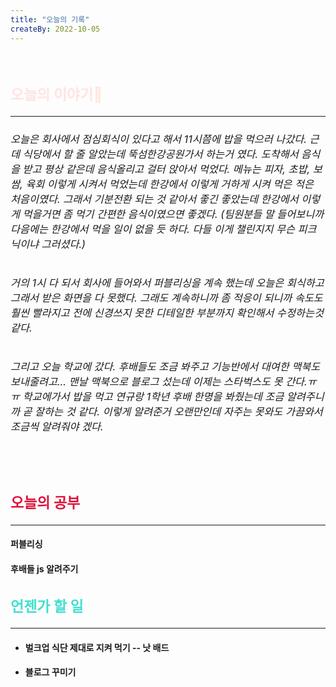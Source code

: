 ```yaml
---
title: "오늘의 기록"
createBy: 2022-10-05
---
```



<br>

<h2 style="font-size:23px; color:#ffe4e1">오늘의 이야기🧧</h2>

--- 

<h6 style="font-size:16.3px;">
오늘은 회사에서 점심회식이 있다고 해서 11시쯤에 밥을 먹으러 나갔다. 근데 식당에서 할 줄 알았는데 뚝섬한강공원가서 하는거 였다. 도착해서 음식을 받고 평상 같은데 음식올리고 걸터 앉아서 먹었다. 메뉴는 피자, 초밥, 보쌈, 육회 이렇게 시켜서 먹었는데 한강에서 이렇게 거하게 시켜 먹은 적은 처음이였다. 그래서 기분전환 되는 것 같아서 좋긴 좋았는데 한강에서 이렇게 먹을거면 좀 먹기 간편한 음식이였으면 좋겠다. (팀원분들 말 들어보니까 다음에는 한강에서 먹을 일이 없을 듯 하다. 다들 이게 챌린지지 무슨 피크닉이냐 그러셨다.)  
</h6>

<h6 style="font-size:16.3px;">
거의 1시 다 되서 회사에 들어와서 퍼블리싱을 계속 했는데 오늘은 회식하고 그래서 받은 화면을 다 못했다. 그래도 계속하니까 좀 적응이 되니까 속도도 훨씬 빨라지고 전에 신경쓰지 못한 디테일한 부분까지 확인해서 수정하는것 같다.  
</h6>

<h6 style="font-size:16.3px;">
그리고 오늘 학교에 갔다. 후배들도 조금 봐주고 기능반에서 대여한 맥북도 보내줄려고... 맨날 맥북으로 블로그 섰는데 이제는 스타벅스도 못 간다.ㅠㅠ  학교에가서 밥을 먹고 연규랑 1학년 후배 한명을 봐줬는데 조금 알려주니까 곧 잘하는 것 같다. 이렇게 알려준거 오랜만인데 자주는 못와도 가끔와서 조금씩 알려줘야 겠다.
</h6>

<br>
<h6 style="font-size:16.3px;">
 
</h6>

<h2 style="font-size:23px; color:#dc143c">오늘의 공부</h2>

---

#### 퍼블리싱
#### 후배들 js 알려주기



<h2 style="font-size:23px; color:#40e0d0">언젠가 할 일</h2>

---
- #### 벌크업 식단 제대로 지켜 먹기 -- 낫 배드
- #### 블로그 꾸미기

<Comment />